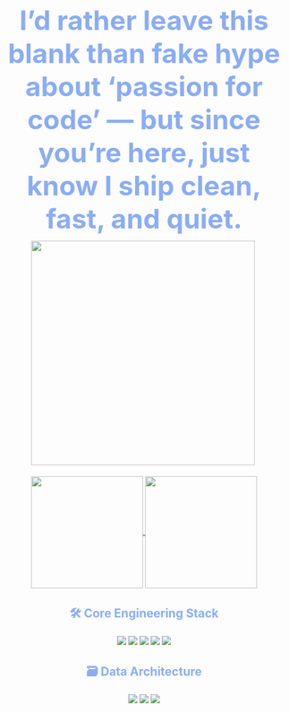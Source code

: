 <div align="center">

  <h2 style="color:#8aadf4; font-weight:700; margin-bottom:10px; font-size: 3rem;">
    I’d rather leave this blank than fake hype about ‘passion for code’ — but since you’re here, just know I ship clean, fast, and quiet.
  </h2>


<img src="https://raw.githubusercontent.com/catppuccin/catppuccin/main/assets/palette/macchiato.png" width="400" />
<img src="https://raw.githubusercontent.com/catppuccin/catppuccin/main/assets/misc/transparent.png" height="30" width="0px"/>
<br><br>

  <!-- GitHub Stats -->
  <div>
    <a href="https://github.com/anuraghazra/github-readme-stats">
      <img height=200 align="center" src="https://readme-new-sams-projects-7cd7f6ff.vercel.app/api?username=SamDc73&show_icons=true&theme=catppuccin_macchiato" />
    </a>
    <a href="https://github.com/anuraghazra/github-readme-stats">
      <img height=200 align="center" src="https://readme-new-sams-projects-7cd7f6ff.vercel.app/api/top-langs?username=SamDc73&layout=compact&langs_count=8&theme=catppuccin_macchiato&hide=Jupyter%20Notebook,QML" />
    </a>
  </div>

  <!-- Engineering Stack -->
  <h2 style="color: #8aadf4; margin: 30px 0 20px;">🛠️ Core Engineering Stack</h2>
  <div style="margin: 15px 0;">
    <img src="https://img.shields.io/badge/Python-8aadf4?style=for-the-badge&logo=python&logoColor=white"/>
    <img src="https://img.shields.io/badge/FastAPI-ed8796?style=for-the-badge&logo=fastapi&logoColor=white"/>
    <img src="https://img.shields.io/badge/Fedora-a6da95?style=for-the-badge&logo=fedora&logoColor=white"/>
    <img src="https://img.shields.io/badge/Docker-7dc4e4?style=for-the-badge&logo=docker&logoColor=white"/>
    <img src="https://img.shields.io/badge/Bash-7dc4e4?style=for-the-badge&logo=gnu-bash&logoColor=white"/>
  </div>

  <!-- Data Stack -->
  <h2 style="color: #8aadf4; margin: 30px 0 20px;">🗃️ Data Architecture</h2>
  <div style="margin: 15px 0;">
    <img src="https://img.shields.io/badge/PostgreSQL-7dc4e4?style=for-the-badge&logo=postgresql&logoColor=white"/>
    <img src="https://img.shields.io/badge/MongoDB-a6da95?style=for-the-badge&logo=mongodb&logoColor=white"/>
    <img src="https://img.shields.io/badge/Neo4j-c6a0f6?style=for-the-badge&logo=neo4j&logoColor=white"/>
  </div>

  <!-- Contact -->
  <!-- <div style="margin: 40px 0; border-top: 1px solid #363a4f; padding-top: 30px;">
    <h2 style="color: #8aadf4; margin-bottom: 20px;">🌐 Let's Build Something Amazing Together</h2>
    <div>
      <a href="https://www.linkedin.com/in/samdc73" style="margin: 0 10px;">
        <img src="https://img.shields.io/badge/LinkedIn-8aadf4?style=for-the-badge&logo=linkedin&logoColor=white"/>
      </a>
      <a href="https://x.com/SamDc73" style="margin: 0 10px;">
        <img src="https://img.shields.io/badge/X-7dc4e4?style=for-the-badge&logo=X&logoColor=white"/>
      </a>
      <a href="https://bsky.app/profile/samdc73.bsky.social" style="margin: 0 10px;">
        <img src="https://img.shields.io/badge/Bluesky-8aadf4?style=for-the-badge&logo=Bluesky&logoColor=white"/>
      </a>
    </div>
  </div>  -->

</div>
